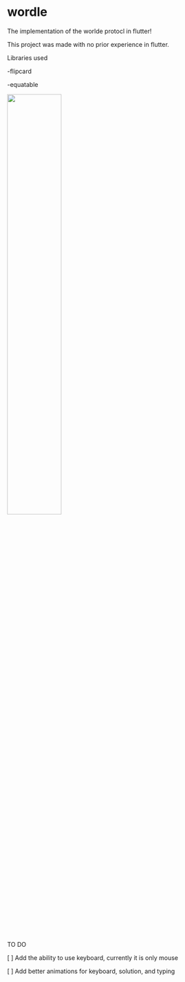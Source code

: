 # wordle

The implementation of the worlde protocl in flutter!

This project was made with no prior experience in flutter.

Libraries used
 
 -flipcard 
 
 -equatable


<img src="https://user-images.githubusercontent.com/64037087/206229715-4eec65ee-82dc-4558-bcdb-3d75ead5ccbe.png" width=50% height=50%>

TO DO 

[ ] Add the ability to use keyboard, currently it is only mouse

[ ] Add better animations for keyboard, solution, and typing

